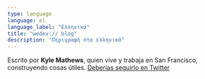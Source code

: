 ```yaml
---
type: language
language: el
language_label: "Ελληνικά"
title: "wedev:// blog"
description: "Περιγραφή στα ελληνικά"
---
```


Escrito por **Kyle Mathews**, quien vive y trabaja en San
Francisco, construyendo cosas útiles.
[Deberías seguirlo en Twitter](https://twitter.com/kylemathews)